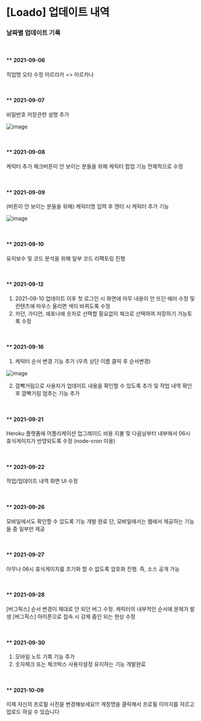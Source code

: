 # [Loado] 업데이트 내역

### 날짜별 업데이트 기록

<br/>

#### \*\* 2021-09-06

직업명 오타 수정
아르라카 => 아르카나

<br/>

#### \*\* 2021-09-07

비밀번호 저장관련 설명 추가

![image](https://user-images.githubusercontent.com/46738034/133563356-8d34f311-84c7-4a9a-b442-6c1ca6443da0.png)

<br/>

#### \*\* 2021-09-08

케릭터 추가 체크버튼이 안 보이는 분들을 위해 케릭터 팝업 기능 전체적으로 수정

<br/>

#### \*\* 2021-09-09

(버튼이 안 보이는 분들을 위해) 케릭터명 입력 후 엔터 시 케릭터 추가 기능

![image](https://user-images.githubusercontent.com/46738034/133563800-25d92bd5-f0cc-409f-8726-516004e7ed8b.png)

<br/>

#### \*\* 2021-09-10

유지보수 및 코드 분석을 위해 일부 코드 리팩토링 진행

<br/>

#### \*\* 2021-09-12

1. 2021-09-10 업데이트 이후 첫 로그인 시 화면에 아무 내용이 안 뜨던 에러 수정 및 컨탠츠에 마우스 올리면 색이 바뀌도록 수정
2. 카던, 가디언, 에포나에 숫자로 선택할 필요없이 체크로 선택하여 저장하기 가능토록 수정

<br/>

#### \*\* 2021-09-16

1. 케릭터 순서 변경 기능 추가 (우측 상단 이름 클릭 후 순서변경)

![image](https://user-images.githubusercontent.com/46738034/133565092-edb96b4f-3dd2-4525-80fb-698cdae41aa5.png)

2. 깜빡거림으로 사용자가 업데이트 내용을 확인할 수 있도록 추가 및 작업 내역 확인 후 깜빡거림 멈추는 기능 추가

<br/>

#### \*\* 2021-09-21

Heroku 플랫폼에 어플리케이션 업그레이드 비용 지불 및 다음날부터 내부에서 06시 휴식게이지가 반영되도록 수정 (node-cron 이용)

<br/>

#### \*\* 2021-09-22

작업/업데이트 내역 화면 UI 수정

<br/>

#### \*\* 2021-09-26

모바일에서도 확인할 수 있도록 기능 개발 완료
단, 모바일에서는 웹에서 제공하는 기능들 중 일부만 제공

<br/>

#### \*\* 2021-09-27

아무나 06시 휴식게이지를 초기화 할 수 없도록 암호화 진행. 즉, 소스 공개 가능

<br/>

#### \*\* 2021-09-28

[버그픽스] 순서 변경이 제대로 안 되던 버그 수정. 케릭터의 내부적인 순서에 문제가 발생
[버그픽스] 아이폰으로 접속 시 강제 줌인 되는 현상 수정

<br/>

#### \*\* 2021-09-30

1. 모바일 노트 기록 기능 추가
2. 숫자체크 또는 체크박스 사용자설정 유지하는 기능 개발완료

<br/>

#### \*\* 2021-10-09

이제 자신의 프로필 사진을 변경해보세요!!! 계정명을 클릭해서 프로필 이미지를 자르고 업로드 하실 수 있습니다
